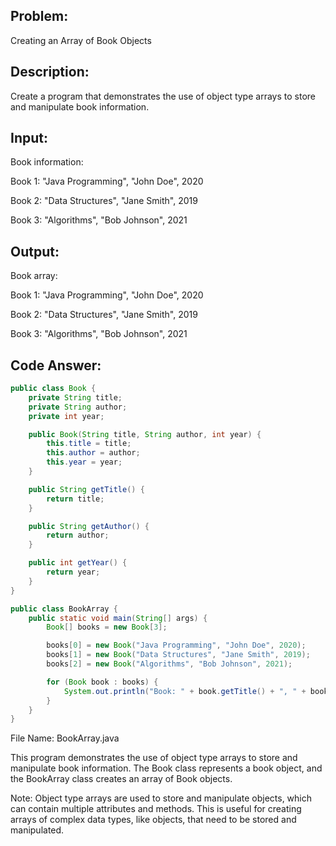 ## Problem: 
Creating an Array of Book Objects

## Description: 
Create a program that demonstrates the use of object type arrays to store and manipulate book information.

## Input:

Book information:

Book 1: "Java Programming", "John Doe", 2020

Book 2: "Data Structures", "Jane Smith", 2019

Book 3: "Algorithms", "Bob Johnson", 2021

## Output:

Book array:

Book 1: "Java Programming", "John Doe", 2020

Book 2: "Data Structures", "Jane Smith", 2019

Book 3: "Algorithms", "Bob Johnson", 2021

## Code Answer:
```Java
public class Book {
    private String title;
    private String author;
    private int year;

    public Book(String title, String author, int year) {
        this.title = title;
        this.author = author;
        this.year = year;
    }

    public String getTitle() {
        return title;
    }

    public String getAuthor() {
        return author;
    }

    public int getYear() {
        return year;
    }
}

public class BookArray {
    public static void main(String[] args) {
        Book[] books = new Book[3];

        books[0] = new Book("Java Programming", "John Doe", 2020);
        books[1] = new Book("Data Structures", "Jane Smith", 2019);
        books[2] = new Book("Algorithms", "Bob Johnson", 2021);

        for (Book book : books) {
            System.out.println("Book: " + book.getTitle() + ", " + book.getAuthor() + ", " + book.getYear());
        }
    }
}
```

File Name: BookArray.java

This program demonstrates the use of object type arrays to store and manipulate book information. The Book class represents a book object, and the BookArray class creates an array of Book objects.

Note: Object type arrays are used to store and manipulate objects, which can contain multiple attributes and methods. This is useful for creating arrays of complex data types, like objects, that need to be stored and manipulated.